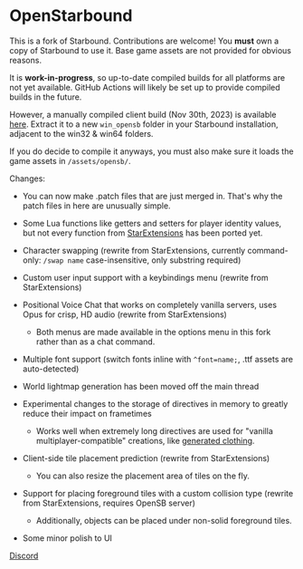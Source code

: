 # OpenStarbound

This is a fork of Starbound. Contributions are welcome!
You **must** own a copy of Starbound to use it. Base game assets are not provided for obvious reasons.

It is **work-in-progress**, so up-to-date compiled builds for all platforms are not yet available. GitHub Actions will likely be set up to provide compiled builds in the future.

However, a manually compiled client build (Nov 30th, 2023) is available [here](https://files.catbox.moe/izkhxa.zip). Extract it to a new `win_opensb` folder in your Starbound installation, adjacent to the win32 & win64 folders.

If you do decide to compile it anyways, you must also make sure it loads the game assets in `/assets/opensb/`.

Changes:
* You can now make .patch files that are just merged in. That's why the patch files in here are unusually simple.
* Some Lua functions like getters and setters for player identity values, but not every function from [StarExtensions](https://github.com/StarExtensions/StarExtensions) has been ported yet.
* Character swapping (rewrite from StarExtensions, currently command-only: `/swap name` case-insensitive, only substring required)
* Custom user input support with a keybindings menu (rewrite from StarExtensions)
* Positional Voice Chat that works on completely vanilla servers, uses Opus for crisp, HD audio (rewrite from StarExtensions)
  * Both menus are made available in the options menu in this fork rather than as a chat command.
* Multiple font support (switch fonts inline with `^font=name;`, .ttf assets are auto-detected)
* World lightmap generation has been moved off the main thread
* Experimental changes to the storage of directives in memory to greatly reduce their impact on frametimes
  * Works well when extremely long directives are used for "vanilla multiplayer-compatible" creations, like [generated clothing](https://silverfeelin.github.io/Starbound-NgOutfitGenerator/).

* Client-side tile placement prediction (rewrite from StarExtensions)
  * You can also resize the placement area of tiles on the fly.
* Support for placing foreground tiles with a custom collision type (rewrite from StarExtensions, requires OpenSB server)
  * Additionally, objects can be placed under non-solid foreground tiles.

* Some minor polish to UI

[Discord](https://discord.gg/D4QqtBNmAY)
